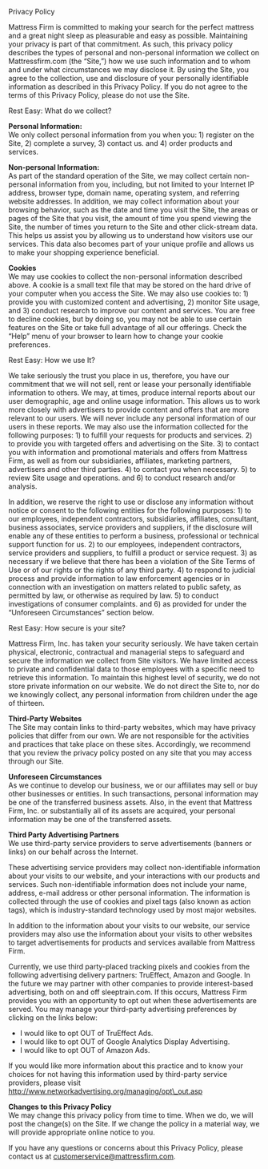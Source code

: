 Privacy Policy

  

Mattress Firm is committed to making your search for the perfect mattress and a great night sleep as pleasurable and easy as possible. Maintaining your privacy is part of that commitment. As such, this privacy policy describes the types of personal and non-personal information we collect on Mattressfirm.com (the “Site,”) how we use such information and to whom and under what circumstances we may disclose it. By using the Site, you agree to the collection, use and disclosure of your personally identifiable information as described in this Privacy Policy. If you do not agree to the terms of this Privacy Policy, please do not use the Site.

  

Rest Easy: What do we collect?  

**Personal Information:**  
We only collect personal information from you when you: 1) register on the Site, 2) complete a survey, 3) contact us. and 4) order products and services.  

**Non-personal Information:**  
As part of the standard operation of the Site, we may collect certain non-personal information from you, including, but not limited to your Internet IP address, browser type, domain name, operating system, and referring website addresses. In addition, we may collect information about your browsing behavior, such as the date and time you visit the Site, the areas or pages of the Site that you visit, the amount of time you spend viewing the Site, the number of times you return to the Site and other click-stream data. This helps us assist you by allowing us to understand how visitors use our services. This data also becomes part of your unique profile and allows us to make your shopping experience beneficial.  

**Cookies**  
We may use cookies to collect the non-personal information described above. A cookie is a small text file that may be stored on the hard drive of your computer when you access the Site. We may also use cookies to: 1) provide you with customized content and advertising, 2) monitor Site usage, and 3) conduct research to improve our content and services. You are free to decline cookies, but by doing so, you may not be able to use certain features on the Site or take full advantage of all our offerings. Check the “Help” menu of your browser to learn how to change your cookie preferences.   
  

Rest Easy: How we use It?  
  

We take seriously the trust you place in us, therefore, you have our commitment that we will not sell, rent or lease your personally identifiable information to others. We may, at times, produce internal reports about our user demographic, age and online usage information. This allows us to work more closely with advertisers to provide content and offers that are more relevant to our users. We will never include any personal information of our users in these reports. We may also use the information collected for the following purposes: 1) to fulfill your requests for products and services. 2) to provide you with targeted offers and advertising on the Site. 3) to contact you with information and promotional materials and offers from Mattress Firm, as well as from our subsidiaries, affiliates, marketing partners, advertisers and other third parties. 4) to contact you when necessary. 5) to review Site usage and operations. and 6) to conduct research and/or analysis.  
  

In addition, we reserve the right to use or disclose any information without notice or consent to the following entities for the following purposes: 1) to our employees, independent contractors, subsidiaries, affiliates, consultant, business associates, service providers and suppliers, if the disclosure will enable any of these entities to perform a business, professional or technical support function for us. 2) to our employees, independent contractors, service providers and suppliers, to fulfill a product or service request. 3) as necessary if we believe that there has been a violation of the Site Terms of Use or of our rights or the rights of any third party. 4) to respond to judicial process and provide information to law enforcement agencies or in connection with an investigation on matters related to public safety, as permitted by law, or otherwise as required by law. 5) to conduct investigations of consumer complaints. and 6) as provided for under the “Unforeseen Circumstances” section below.

  

Rest Easy: How secure is your site?  
  

Mattress Firm, Inc. has taken your security seriously. We have taken certain physical, electronic, contractual and managerial steps to safeguard and secure the information we collect from Site visitors. We have limited access to private and confidential data to those employees with a specific need to retrieve this information. To maintain this highest level of security, we do not store private information on our website. We do not direct the Site to, nor do we knowingly collect, any personal information from children under the age of thirteen.  

**Third-Party Websites**  
The Site may contain links to third-party websites, which may have privacy policies that differ from our own. We are not responsible for the activities and practices that take place on these sites. Accordingly, we recommend that you review the privacy policy posted on any site that you may access through our Site.  

**Unforeseen Circumstances**  
As we continue to develop our business, we or our affiliates may sell or buy other businesses or entities. In such transactions, personal information may be one of the transferred business assets. Also, in the event that Mattress Firm, Inc. or substantially all of its assets are acquired, your personal information may be one of the transferred assets.  

**Third Party Advertising Partners**  
We use third-party service providers to serve advertisements (banners or links) on our behalf across the Internet.  
  
These advertising service providers may collect non-identifiable information about your visits to our website, and your interactions with our products and services. Such non-identifiable information does not include your name, address, e-mail address or other personal information. The information is collected through the use of cookies and pixel tags (also known as action tags), which is industry-standard technology used by most major websites.  
  
In addition to the information about your visits to our website, our service providers may also use the information about your visits to other websites to target advertisements for products and services available from Mattress Firm.  
  
Currently, we use third party-placed tracking pixels and cookies from the following advertising delivery partners: TruEffect, Amazon and Google. In the future we may partner with other companies to provide interest-based advertising, both on and off sleeptrain.com. If this occurs, Mattress Firm provides you with an opportunity to opt out when these advertisements are served. You may manage your third-party advertising preferences by clicking on the links below:  
  

*   I would like to opt OUT of TruEffect Ads.
*   I would like to opt OUT of Google Analytics Display Advertising.
*   I would like to opt OUT of Amazon Ads.

  
If you would like more information about this practice and to know your choices for not having this information used by third-party service providers, please visit http://www.networkadvertising.org/managing/opt\_out.asp  

**Changes to this Privacy Policy**  
We may change this privacy policy from time to time. When we do, we will post the change(s) on the Site. If we change the policy in a material way, we will provide appropriate online notice to you.  
  

If you have any questions or concerns about this Privacy Policy, please contact us at customerservice@mattressfirm.com.